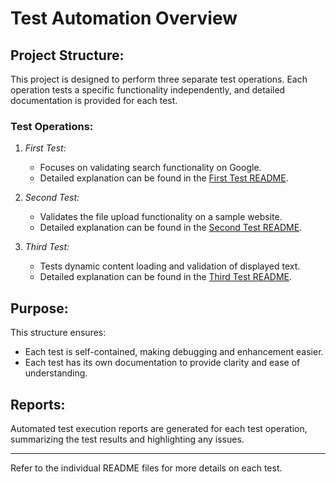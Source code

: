 # Test Automation Overview

## Project Structure:
This project is designed to perform three separate test operations. Each operation tests a specific functionality independently, and detailed documentation is provided for each test.

### Test Operations:
1. *First Test:*
   - Focuses on validating search functionality on Google.
   - Detailed explanation can be found in the [First Test README](./web_gui_test_readme.md).

2. *Second Test:*
   - Validates the file upload functionality on a sample website.
   - Detailed explanation can be found in the [Second Test README](./file_upload_test_readme.md).

3. *Third Test:*
   - Tests dynamic content loading and validation of displayed text.
   - Detailed explanation can be found in the [Third Test README](./dynamic_loading_test_readme.md).

## Purpose:
This structure ensures:
- Each test is self-contained, making debugging and enhancement easier.
- Each test has its own documentation to provide clarity and ease of understanding.

## Reports:
Automated test execution reports are generated for each test operation, summarizing the test results and highlighting any issues.

---
Refer to the individual README files for more details on each test.
